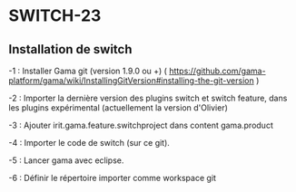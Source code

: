 # SWITCH-23


## Installation de switch

-1 : Installer Gama git (version 1.9.0 ou +) ( https://github.com/gama-platform/gama/wiki/InstallingGitVersion#installing-the-git-version )

-2 : Importer la dernière version des plugins switch et switch feature, dans les plugins expérimental (actuellement la version d'Olivier)

-3 : Ajouter irit.gama.feature.switchproject dans content gama.product

-4 : Importer le code de switch (sur ce git).

-5 : Lancer gama avec eclipse.

-6 : Définir le répertoire importer comme workspace git
